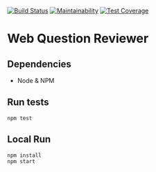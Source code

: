 [![Build Status](https://travis-ci.org/hermogenes/question-reviewer-web.svg?branch=develop)](https://travis-ci.org/hermogenes/question-reviewer-web) [![Maintainability](https://api.codeclimate.com/v1/badges/5ee54fb74aeaa2961172/maintainability)](https://codeclimate.com/github/hermogenes/question-reviewer-web/maintainability) [![Test Coverage](https://api.codeclimate.com/v1/badges/5ee54fb74aeaa2961172/test_coverage)](https://codeclimate.com/github/hermogenes/question-reviewer-web/test_coverage)

# Web Question Reviewer

## Dependencies
 * Node & NPM

## Run tests
    npm test
    
## Local Run
    npm install
    npm start
